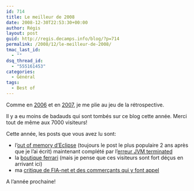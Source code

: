```yaml
---
id: 714
title: Le meilleur de 2008
date: 2008-12-30T22:53:30+00:00
author: Régis
layout: post
guid: http://regis.decamps.info/blog/?p=714
permalink: /2008/12/le-meilleur-de-2008/
tmac_last_id:
  - ""
dsq_thread_id:
  - "555161453"
categories:
  - Général
tags:
  - Best of
---
```

Comme en [2006](http://regis.decamps.info/blog/2007/01/bilan-dun-an-de-blog/) et en [2007](http://regis.decamps.info/blog/2007/12/le-meilleur-de-2007/), je me plie au jeu de la rétrospective.

Il y a eu moins de badauds qui sont tombés sur ce blog cette année. Merci tout de même aux 7000 visiteurs! 

Cette année, les posts que vous avez lu sont:

  * l’[out of memory d’Eclipse](/blog/2006/10/eclipse-out-of-memory-cest-fini) (toujours le post le plus populaire 2 ans après que je l’ai écrit) maintenant complété par l’[erreur JVM terminated](/blog/2008/08/eclipse-jvm-terminated)
  * la [boutique ferrari](/blog/2007/10/boutique-ferrari) (mais je pense que ces visiteurs sont fort déçus en arrivant ici)
  * ma [critique de FIA-net et des commerçants qui y font appel](/blog/2008/05/a-quoi-sert-fia-net-exactement)

A l’année prochaine!
